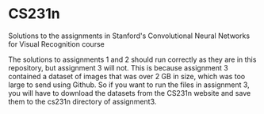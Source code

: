 # CS231n
Solutions to the assignments in Stanford's Convolutional Neural Networks for Visual Recognition course

The solutions to assignments 1 and 2 should run correctly as they are in this repository, but assignment 3 will not. This is because assignment 3 contained a dataset of images that was over 2 GB in size, which was too large to send using Github. So if you want to run the files in assignment 3, you will have to download the datasets from the CS231n website and save them to the cs231n directory of assignment3.
